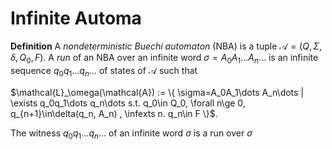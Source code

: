 $$
\newcommand{\infexts}{\stackrel{\infty}{\exists}}
\newcommand{\infforall}{\stackrel{\infty}{\forall}}
$$

# Infinite Automa

$\textbf{Definition}$ A *nondeterministic Buechi automaton* (NBA) is a tuple $\mathcal{A}=(Q,\Sigma,\delta,Q_0, F)$. A *run* of an NBA over an infinite word $\sigma=A_0A_1\dots A_n\dots$ is an infinite sequence $q_0q_1\dots q_n\dots$ of states of $\mathcal{A}$ such that 

$\mathcal{L}_\omega(\mathcal{A}) := \{ \sigma=A_0A_1\dots A_n\dots | \exists q_0q_1\dots q_n\dots s.t. q_0\in Q_0, \forall n\ge 0, q_{n+1}\in\delta(q_n, A_n) , \infexts n. q_n\in F \}$.

The witness $q_0q_1\dots q_n\dots$ of an infinite word $\sigma$ is a run over $\sigma$
